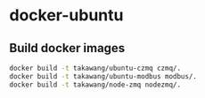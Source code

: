 # docker-ubuntu

## Build docker images
```bash
docker build -t takawang/ubuntu-czmq czmq/.
docker build -t takawang/ubuntu-modbus modbus/.
docker build -t takawang/node-zmq nodezmq/.
```